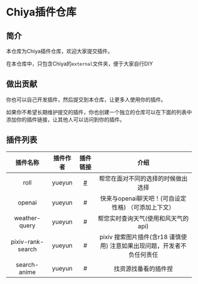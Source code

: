 # Chiya插件仓库

## 简介
本仓库为Chiya插件仓库，欢迎大家提交插件。

在本仓库中，只包含Chiya的`external`文件夹，便于大家自行DIY

## 做出贡献
你也可以自己开发插件，然后提交到本仓库，让更多人使用你的插件。

如果你不希望长期维护提交的插件，你也创建一个独立的仓库可以在下面的列表中添加你的插件链接，让其他人可以访问到你的插件。

## 插件列表

| 插件名称 | 插件作者 | 插件链接 | 介绍 |
| :-----: | :-----: | :-----: | :-----: |
| roll | yueyun | [#]() | 帮您在面对不同的选择的时候做出选择 |
| openai | yueyun | # | 快来与openai聊天吧！(可自设定性格) （可添加上下文） |
| weather-query | yueyun | # | 帮您实时查询天气(使用和风天气的api) |
| pixiv-rank-search | yueyun | # | pixiv 搜索图片插件(含r18 谨慎使用) 注意如果出现问题，开发者不负任何责任 |
| search-anime | yueyun | # | 找资源找番看的插件捏 |


